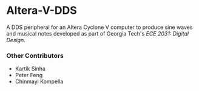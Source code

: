 # Altera-V-DDS

A DDS peripheral for an Altera Cyclone V computer to produce sine waves and musical notes developed as part of Georgia Tech's _ECE 2031: Digital Design_.

### Other Contributors
* Kartik Sinha
* Peter Feng
* Chinmayi Kompella
